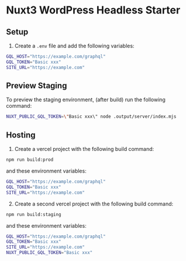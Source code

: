 # Nuxt3 WordPress Headless Starter

## Setup

1. Create a `.env` file and add the following variables:

```bash
GQL_HOST="https://example.com/graphql"
GQL_TOKEN="Basic xxx"
SITE_URL="https://example.com"
```

## Preview Staging

To preview the staging environment, (after build) run the following command:

```bash
NUXT_PUBLIC_GQL_TOKEN=\"Basic xxx\" node .output/server/index.mjs
```

## Hosting

1. Create a vercel project with the following build command:

```bash
npm run build:prod
```

and these environment variables:

```bash
GQL_HOST="https://example.com/graphql"
GQL_TOKEN="Basic xxx"
SITE_URL="https://example.com"
```

2. Create a second vercel project with the following build command:

```bash
npm run build:staging
```

and these environment variables:

```bash
GQL_HOST="https://example.com/graphql"
GQL_TOKEN="Basic xxx"
SITE_URL="https://example.com"
NUXT_PUBLIC_GQL_TOKEN="Basic xxx"
```

